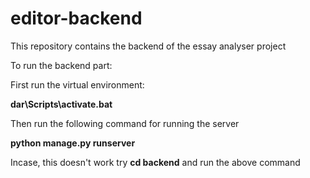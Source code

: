 # editor-backend
This repository contains the backend of the essay analyser project

To run the backend part:

First run the virtual environment:
  
  **dar\Scripts\activate.bat**

Then run the following command for running the server 
  
  **python manage.py runserver**

Incase, this doesn't work try **cd backend** and run the above command 
